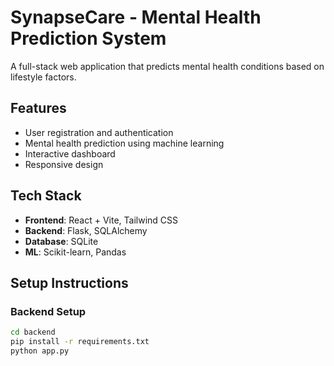 # SynapseCare - Mental Health Prediction System

A full-stack web application that predicts mental health conditions based on lifestyle factors.

## Features
- User registration and authentication
- Mental health prediction using machine learning
- Interactive dashboard
- Responsive design

## Tech Stack
- **Frontend**: React + Vite, Tailwind CSS
- **Backend**: Flask, SQLAlchemy
- **Database**: SQLite
- **ML**: Scikit-learn, Pandas

## Setup Instructions

### Backend Setup
```bash
cd backend
pip install -r requirements.txt
python app.py